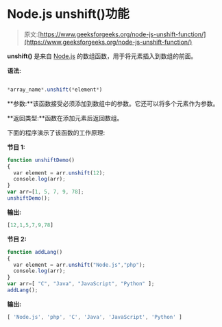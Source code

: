 # Node.js unshift()功能

> 原文:[https://www.geeksforgeeks.org/node-js-unshift-function/](https://www.geeksforgeeks.org/node-js-unshift-function/)

**unshift()** 是来自 [Node.js](https://www.geeksforgeeks.org/introduction-to-nodejs/) 的数组函数，用于将元素插入到数组的前面。

**语法:**

```js

*array_name*.unshift(*element*)

```

**参数:**该函数接受必须添加到数组中的参数。它还可以将多个元素作为参数。

**返回类型:**函数在添加元素后返回数组。

下面的程序演示了该函数的工作原理:

**节目 1:**

```js
function unshiftDemo()
{
  var element = arr.unshift(12);
  console.log(arr);
}
var arr=[1, 5, 7, 9, 78];
unshiftDemo();
```

**输出:**

```js
[12,1,5,7,9,78]
```

**节目 2:**

```js
function addLang()
{
  var element = arr.unshift("Node.js","php");
  console.log(arr);
}
var arr=[ "C", "Java", "JavaScript", "Python" ];
addLang();
```

**输出:**

```js
[ 'Node.js', 'php', 'C', 'Java', 'JavaScript', 'Python' ]
```